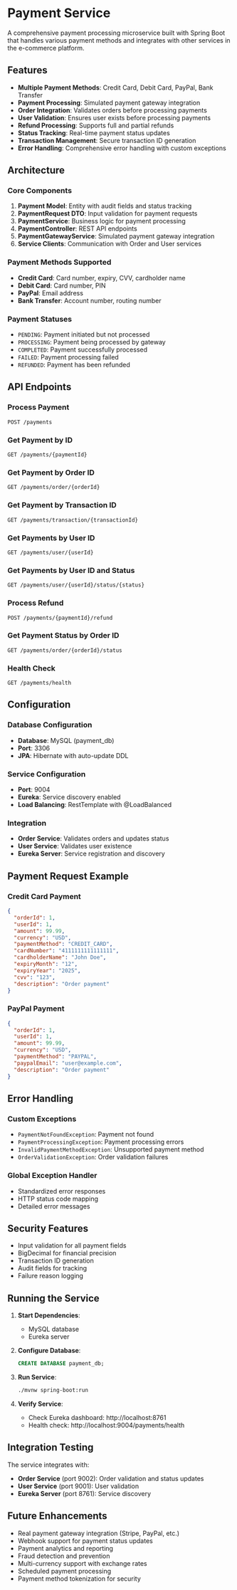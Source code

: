 # Payment Service

A comprehensive payment processing microservice built with Spring Boot that handles various payment methods and integrates with other services in the e-commerce platform.

## Features

- **Multiple Payment Methods**: Credit Card, Debit Card, PayPal, Bank Transfer
- **Payment Processing**: Simulated payment gateway integration
- **Order Integration**: Validates orders before processing payments
- **User Validation**: Ensures user exists before processing payments
- **Refund Processing**: Supports full and partial refunds
- **Status Tracking**: Real-time payment status updates
- **Transaction Management**: Secure transaction ID generation
- **Error Handling**: Comprehensive error handling with custom exceptions

## Architecture

### Core Components

1. **Payment Model**: Entity with audit fields and status tracking
2. **PaymentRequest DTO**: Input validation for payment requests
3. **PaymentService**: Business logic for payment processing
4. **PaymentController**: REST API endpoints
5. **PaymentGatewayService**: Simulated payment gateway integration
6. **Service Clients**: Communication with Order and User services

### Payment Methods Supported

- **Credit Card**: Card number, expiry, CVV, cardholder name
- **Debit Card**: Card number, PIN
- **PayPal**: Email address
- **Bank Transfer**: Account number, routing number

### Payment Statuses

- `PENDING`: Payment initiated but not processed
- `PROCESSING`: Payment being processed by gateway
- `COMPLETED`: Payment successfully processed
- `FAILED`: Payment processing failed
- `REFUNDED`: Payment has been refunded

## API Endpoints

### Process Payment
```
POST /payments
```

### Get Payment by ID
```
GET /payments/{paymentId}
```

### Get Payment by Order ID
```
GET /payments/order/{orderId}
```

### Get Payment by Transaction ID
```
GET /payments/transaction/{transactionId}
```

### Get Payments by User ID
```
GET /payments/user/{userId}
```

### Get Payments by User ID and Status
```
GET /payments/user/{userId}/status/{status}
```

### Process Refund
```
POST /payments/{paymentId}/refund
```

### Get Payment Status by Order ID
```
GET /payments/order/{orderId}/status
```

### Health Check
```
GET /payments/health
```

## Configuration

### Database Configuration
- **Database**: MySQL (payment_db)
- **Port**: 3306
- **JPA**: Hibernate with auto-update DDL

### Service Configuration
- **Port**: 9004
- **Eureka**: Service discovery enabled
- **Load Balancing**: RestTemplate with @LoadBalanced

### Integration
- **Order Service**: Validates orders and updates status
- **User Service**: Validates user existence
- **Eureka Server**: Service registration and discovery

## Payment Request Example

### Credit Card Payment
```json
{
  "orderId": 1,
  "userId": 1,
  "amount": 99.99,
  "currency": "USD",
  "paymentMethod": "CREDIT_CARD",
  "cardNumber": "4111111111111111",
  "cardholderName": "John Doe",
  "expiryMonth": "12",
  "expiryYear": "2025",
  "cvv": "123",
  "description": "Order payment"
}
```

### PayPal Payment
```json
{
  "orderId": 1,
  "userId": 1,
  "amount": 99.99,
  "currency": "USD",
  "paymentMethod": "PAYPAL",
  "paypalEmail": "user@example.com",
  "description": "Order payment"
}
```

## Error Handling

### Custom Exceptions
- `PaymentNotFoundException`: Payment not found
- `PaymentProcessingException`: Payment processing errors
- `InvalidPaymentMethodException`: Unsupported payment method
- `OrderValidationException`: Order validation failures

### Global Exception Handler
- Standardized error responses
- HTTP status code mapping
- Detailed error messages

## Security Features

- Input validation for all payment fields
- BigDecimal for financial precision
- Transaction ID generation
- Audit fields for tracking
- Failure reason logging

## Running the Service

1. **Start Dependencies**:
   - MySQL database
   - Eureka server

2. **Configure Database**:
   ```sql
   CREATE DATABASE payment_db;
   ```

3. **Run Service**:
   ```bash
   ./mvnw spring-boot:run
   ```

4. **Verify Service**:
   - Check Eureka dashboard: http://localhost:8761
   - Health check: http://localhost:9004/payments/health

## Integration Testing

The service integrates with:
- **Order Service** (port 9002): Order validation and status updates
- **User Service** (port 9001): User validation
- **Eureka Server** (port 8761): Service discovery

## Future Enhancements

- Real payment gateway integration (Stripe, PayPal, etc.)
- Webhook support for payment status updates
- Payment analytics and reporting
- Fraud detection and prevention
- Multi-currency support with exchange rates
- Scheduled payment processing
- Payment method tokenization for security
